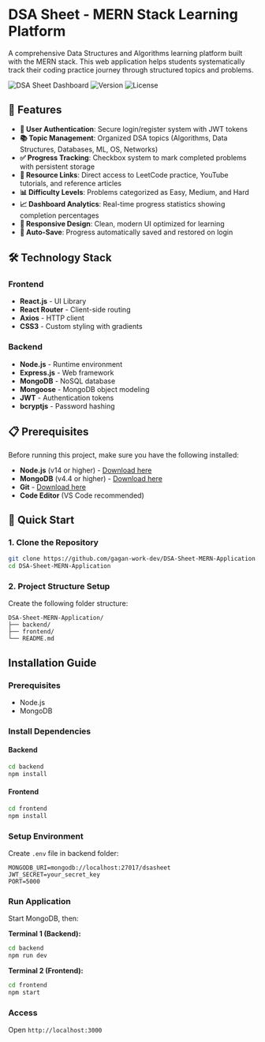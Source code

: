 # DSA Sheet - MERN Stack Learning Platform

A comprehensive Data Structures and Algorithms learning platform built with the MERN stack. This web application helps students systematically track their coding practice journey through structured topics and problems.

![DSA Sheet Dashboard](https://img.shields.io/badge/MERN-Stack-blue) ![Version](https://img.shields.io/badge/version-1.0.0-green) ![License](https://img.shields.io/badge/license-MIT-orange)

## 🚀 Features

- **🔐 User Authentication**: Secure login/register system with JWT tokens
- **📚 Topic Management**: Organized DSA topics (Algorithms, Data Structures, Databases, ML, OS, Networks)
- **✅ Progress Tracking**: Checkbox system to mark completed problems with persistent storage
- **🔗 Resource Links**: Direct access to LeetCode practice, YouTube tutorials, and reference articles
- **📊 Difficulty Levels**: Problems categorized as Easy, Medium, and Hard
- **📈 Dashboard Analytics**: Real-time progress statistics showing completion percentages
- **📱 Responsive Design**: Clean, modern UI optimized for learning
- **💾 Auto-Save**: Progress automatically saved and restored on login

## 🛠️ Technology Stack

### Frontend
- **React.js** - UI Library
- **React Router** - Client-side routing
- **Axios** - HTTP client
- **CSS3** - Custom styling with gradients

### Backend
- **Node.js** - Runtime environment
- **Express.js** - Web framework
- **MongoDB** - NoSQL database
- **Mongoose** - MongoDB object modeling
- **JWT** - Authentication tokens
- **bcryptjs** - Password hashing

## 📋 Prerequisites

Before running this project, make sure you have the following installed:

- **Node.js** (v14 or higher) - [Download here](https://nodejs.org/)
- **MongoDB** (v4.4 or higher) - [Download here](https://www.mongodb.com/try/download/community)
- **Git** - [Download here](https://git-scm.com/)
- **Code Editor** (VS Code recommended)

## 🏁 Quick Start

### 1. Clone the Repository

```bash
git clone https://github.com/gagan-work-dev/DSA-Sheet-MERN-Application.git
cd DSA-Sheet-MERN-Application
```

### 2. Project Structure Setup

Create the following folder structure:

```
DSA-Sheet-MERN-Application/
├── backend/
├── frontend/
└── README.md
```

## Installation Guide

### Prerequisites
- Node.js
- MongoDB

### Install Dependencies

#### Backend
```bash
cd backend
npm install
```

#### Frontend  
```bash
cd frontend
npm install
```

### Setup Environment
Create `.env` file in backend folder:
```
MONGODB_URI=mongodb://localhost:27017/dsasheet
JWT_SECRET=your_secret_key
PORT=5000
```

### Run Application

Start MongoDB, then:

**Terminal 1 (Backend):**
```bash
cd backend
npm run dev
```

**Terminal 2 (Frontend):**
```bash
cd frontend
npm start
```

### Access
Open `http://localhost:3000`